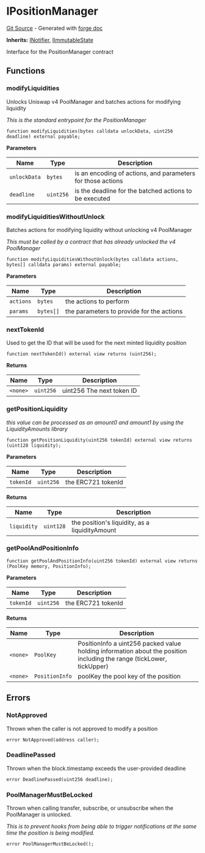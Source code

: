 # IPositionManager
[Git Source](https://github.com/uniswap/v4-periphery/blob/3f295d8435e4f776ea2daeb96ce1bc6d63f33fc7/src/interfaces/IPositionManager.sol) - Generated with [forge doc](https://book.getfoundry.sh/reference/forge/forge-doc)

**Inherits:**
[INotifier](contracts/v4/reference/periphery/interfaces/INotifier.md), [IImmutableState](contracts/v4/reference/periphery/interfaces/IImmutableState.md)

Interface for the PositionManager contract


## Functions
### modifyLiquidities

Unlocks Uniswap v4 PoolManager and batches actions for modifying liquidity

*This is the standard entrypoint for the PositionManager*


```solidity
function modifyLiquidities(bytes calldata unlockData, uint256 deadline) external payable;
```
**Parameters**

|Name|Type|Description|
|----|----|-----------|
|`unlockData`|`bytes`|is an encoding of actions, and parameters for those actions|
|`deadline`|`uint256`|is the deadline for the batched actions to be executed|


### modifyLiquiditiesWithoutUnlock

Batches actions for modifying liquidity without unlocking v4 PoolManager

*This must be called by a contract that has already unlocked the v4 PoolManager*


```solidity
function modifyLiquiditiesWithoutUnlock(bytes calldata actions, bytes[] calldata params) external payable;
```
**Parameters**

|Name|Type|Description|
|----|----|-----------|
|`actions`|`bytes`|the actions to perform|
|`params`|`bytes[]`|the parameters to provide for the actions|


### nextTokenId

Used to get the ID that will be used for the next minted liquidity position


```solidity
function nextTokenId() external view returns (uint256);
```
**Returns**

|Name|Type|Description|
|----|----|-----------|
|`<none>`|`uint256`|uint256 The next token ID|


### getPositionLiquidity

*this value can be processed as an amount0 and amount1 by using the LiquidityAmounts library*


```solidity
function getPositionLiquidity(uint256 tokenId) external view returns (uint128 liquidity);
```
**Parameters**

|Name|Type|Description|
|----|----|-----------|
|`tokenId`|`uint256`|the ERC721 tokenId|

**Returns**

|Name|Type|Description|
|----|----|-----------|
|`liquidity`|`uint128`|the position's liquidity, as a liquidityAmount|


### getPoolAndPositionInfo


```solidity
function getPoolAndPositionInfo(uint256 tokenId) external view returns (PoolKey memory, PositionInfo);
```
**Parameters**

|Name|Type|Description|
|----|----|-----------|
|`tokenId`|`uint256`|the ERC721 tokenId|

**Returns**

|Name|Type|Description|
|----|----|-----------|
|`<none>`|`PoolKey`|PositionInfo a uint256 packed value holding information about the position including the range (tickLower, tickUpper)|
|`<none>`|`PositionInfo`|poolKey the pool key of the position|


## Errors
### NotApproved
Thrown when the caller is not approved to modify a position


```solidity
error NotApproved(address caller);
```

### DeadlinePassed
Thrown when the block.timestamp exceeds the user-provided deadline


```solidity
error DeadlinePassed(uint256 deadline);
```

### PoolManagerMustBeLocked
Thrown when calling transfer, subscribe, or unsubscribe when the PoolManager is unlocked.

*This is to prevent hooks from being able to trigger notifications at the same time the position is being modified.*


```solidity
error PoolManagerMustBeLocked();
```

